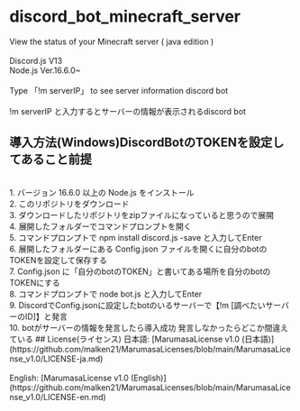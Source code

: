 # discord_bot_minecraft_server
View the status of your Minecraft server ( java edition )
<br>
<br>
Discord.js V13
<br>
Node.js Ver.16.6.0~
<br>
<br>
Type 「!m serverIP」 to see server information discord bot
<br>
<br>
!m serverIP と入力するとサーバーの情報が表示されるdiscord bot
<br>
## 導入方法(Windows)DiscordBotのTOKENを設定してあること前提
<br>
1. バージョン 16.6.0 以上の Node.js をインストール
<br>
2. このリポジトリをダウンロード
<br>
3. ダウンロードしたリポジトリをzipファイルになっていると思うので展開
<br>
4. 展開したフォルダーでコマンドプロンプトを開く
<br>
5. コマンドプロンプトで npm install discord.js -save と入力してEnter
<br>
6. 展開したフォルダーにある Config.json ファイルを開くに自分のbotのTOKENを設定して保存する
<br>
7. Config.json に「自分のbotのTOKEN」と書いてある場所を自分のbotのTOKENにする
<br>
8. コマンドプロンプトで node bot.js と入力してEnter
<br>
9. DiscordでConfig.jsonに設定したbotのいるサーバーで【!m [調べたいサーバーのID]】と発言 
<br>
10. botがサーバーの情報を発言したら導入成功  発言しなかったらどこか間違えている
## License(ライセンス)
日本語: [MarumasaLicense v1.0 (日本語)](https://github.com/malken21/MarumasaLicenses/blob/main/MarumasaLicense_v1.0/LICENSE-ja.md)
<br>
<br>
English: [MarumasaLicense v1.0 (English)](https://github.com/malken21/MarumasaLicenses/blob/main/MarumasaLicense_v1.0/LICENSE-en.md)
